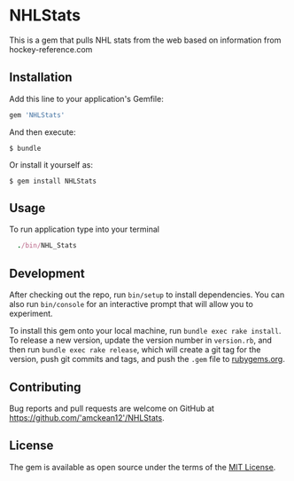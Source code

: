 # NHLStats

This is a gem that pulls NHL stats from the web based on information from hockey-reference.com

## Installation

Add this line to your application's Gemfile:

```ruby
gem 'NHLStats'
```

And then execute:

    $ bundle

Or install it yourself as:

    $ gem install NHLStats

## Usage

To run application type into your terminal

```ruby
  ./bin/NHL_Stats
```

## Development

After checking out the repo, run `bin/setup` to install dependencies. You can also run `bin/console` for an interactive prompt that will allow you to experiment.

To install this gem onto your local machine, run `bundle exec rake install`. To release a new version, update the version number in `version.rb`, and then run `bundle exec rake release`, which will create a git tag for the version, push git commits and tags, and push the `.gem` file to [rubygems.org](https://rubygems.org).

## Contributing

Bug reports and pull requests are welcome on GitHub at https://github.com/'amckean12'/NHLStats.

## License

The gem is available as open source under the terms of the [MIT License](https://opensource.org/licenses/MIT).

